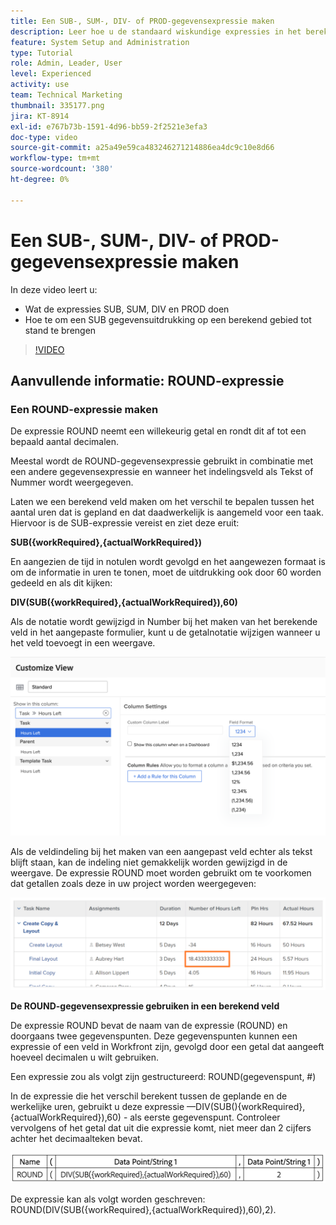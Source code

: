 ```yaml
---
title: Een SUB-, SUM-, DIV- of PROD-gegevensexpressie maken
description: Leer hoe u de standaard wiskundige expressies in het berekende veld Adobe gebruikt en maakt [!DNL Workfront].
feature: System Setup and Administration
type: Tutorial
role: Admin, Leader, User
level: Experienced
activity: use
team: Technical Marketing
thumbnail: 335177.png
jira: KT-8914
exl-id: e767b73b-1591-4d96-bb59-2f2521e3efa3
doc-type: video
source-git-commit: a25a49e59ca483246271214886ea4dc9c10e8d66
workflow-type: tm+mt
source-wordcount: '380'
ht-degree: 0%

---
```


# Een SUB-, SUM-, DIV- of PROD-gegevensexpressie maken

In deze video leert u:

* Wat de expressies SUB, SUM, DIV en PROD doen
* Hoe te om een SUB gegevensuitdrukking op een berekend gebied tot stand te brengen

>[!VIDEO](https://video.tv.adobe.com/v/335177/?quality=12&learn=on)

## Aanvullende informatie: ROUND-expressie

### Een ROUND-expressie maken

De expressie ROUND neemt een willekeurig getal en rondt dit af tot een bepaald aantal decimalen.

Meestal wordt de ROUND-gegevensexpressie gebruikt in combinatie met een andere gegevensexpressie en wanneer het indelingsveld als Tekst of Nummer wordt weergegeven.

Laten we een berekend veld maken om het verschil te bepalen tussen het aantal uren dat is gepland en dat daadwerkelijk is aangemeld voor een taak. Hiervoor is de SUB-expressie vereist en ziet deze eruit:

**SUB({workRequired},{actualWorkRequired})**

En aangezien de tijd in notulen wordt gevolgd en het aangewezen formaat is om de informatie in uren te tonen, moet de uitdrukking ook door 60 worden gedeeld en als dit kijken:

**DIV(SUB({workRequired},{actualWorkRequired}),60)**

Als de notatie wordt gewijzigd in Number bij het maken van het berekende veld in het aangepaste formulier, kunt u de getalnotatie wijzigen wanneer u het veld toevoegt in een weergave.

![Werklastverdelingsmechanisme met gebruiksrapport](assets/round01.png)

Als de veldindeling bij het maken van een aangepast veld echter als tekst blijft staan, kan de indeling niet gemakkelijk worden gewijzigd in de weergave. De expressie ROUND moet worden gebruikt om te voorkomen dat getallen zoals deze in uw project worden weergegeven:

![Werklastverdelingsmechanisme met gebruiksrapport](assets/round02.png)

<b>De ROUND-gegevensexpressie gebruiken in een berekend veld</b>

De expressie ROUND bevat de naam van de expressie (ROUND) en doorgaans twee gegevenspunten. Deze gegevenspunten kunnen een expressie of een veld in Workfront zijn, gevolgd door een getal dat aangeeft hoeveel decimalen u wilt gebruiken.

Een expressie zou als volgt zijn gestructureerd: ROUND(gegevenspunt, #)

In de expressie die het verschil berekent tussen de geplande en de werkelijke uren, gebruikt u deze expressie —DIV(SUB(){workRequired},{actualWorkRequired}),60) - als eerste gegevenspunt. Controleer vervolgens of het getal dat uit die expressie komt, niet meer dan 2 cijfers achter het decimaalteken bevat.

![Werklastverdelingsmechanisme met gebruiksrapport](assets/round03.png)

De expressie kan als volgt worden geschreven: ROUND(DIV(SUB({workRequired},{actualWorkRequired}),60),2).
